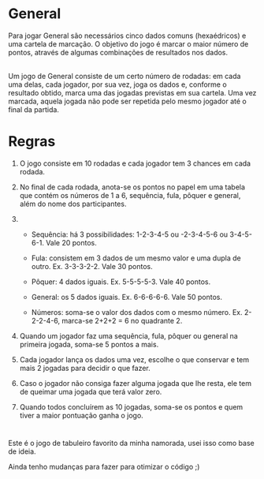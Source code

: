 # General

Para jogar General são necessários cinco dados comuns (hexaédricos) e uma cartela de marcação. O objetivo do jogo é marcar o maior número de pontos, através de algumas combinações de resultados nos dados.<br><br>

Um jogo de General consiste de um certo número de rodadas: em cada uma delas, cada jogador, por sua vez, joga os dados e, conforme o resultado obtido, marca uma das jogadas previstas em sua cartela. Uma vez marcada, aquela jogada não pode ser repetida pelo mesmo jogador até o final da partida.

# Regras
1. O jogo consiste em 10 rodadas e cada jogador tem 3 chances em cada rodada. <br>

2. No final de cada rodada, anota-se os pontos no papel em uma tabela que contém os números de 1 a 6, sequência, fula, pôquer e general, além do nome dos participantes. <br>

3. - Sequência: há 3 possibilidades: 1-2-3-4-5 ou -2-3-4-5-6 ou 3-4-5-6-1. Vale 20 pontos.<br>

    - Fula: consistem em 3 dados de um mesmo valor e uma dupla de outro. Ex. 3-3-3-2-2. Vale 30 pontos.<br>

    - Pôquer: 4 dados iguais. Ex. 5-5-5-5-3. Vale 40 pontos.<br>

    - General: os 5 dados iguais. Ex. 6-6-6-6-6. Vale 50 pontos.<br>

    - Números: soma-se o valor dos dados com o mesmo número. Ex. 2-2-2-4-6, marca-se 2+2+2 = 6 no quadrante 2.<br>

4. Quando um jogador faz uma sequência, fula, pôquer ou general na primeira jogada, soma-se 5 pontos a mais. <br>

5. Cada jogador lança os dados uma vez, escolhe o que conservar e tem mais 2 jogadas para decidir o que fazer. <br>

6. Caso o jogador não consiga fazer alguma jogada que lhe resta, ele tem de queimar uma jogada que terá valor zero.<br>

7. Quando todos concluírem as 10 jogadas, soma-se os pontos e quem tiver a maior pontuação ganha o jogo. <br>

# 
Este é o jogo de tabuleiro favorito da minha namorada, usei isso como base de ideia. <br>

Ainda tenho mudanças para fazer para otimizar o código ;)